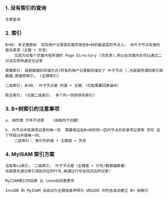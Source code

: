 
### 1. 没有索引的查询
    全表查询

### 2. 索引

    B+树: 多叉搜索树  实际用户记录其实都存放在B+树的最底层的节点上， 非叶子节点存放的是目录项（主键 + 页号）
        又因为在每个页面内有所谓的 Page Directory (页目录),所以在页面内也可以通过二分法实现快速定位记录

    聚簇索引: 就是数据的存储方式(所有的用户记录都存储在了 叶子节点 ),也就是所谓的索引即数据,数据即索引。 (主键索引)

    二级索引: B+树， 叶子节点是 列值 + 主键，（可能需要回表操作）

    联合索引: (也是二级索引， 多个列一同排序的索引)

### 3. B+树索引的注意事项
    a. 根页面 万年不动窝   （由根向下创建）

    b. 内节点中目录项记录的唯一性  需要保证在B+树的同一层内节点的目录项记录除 页号 这个字段以外是唯一的。
        二级索引： 索引列的值 + 主键值 + 页号

### 4. MyISAM 索引方案
    没有聚cu索引， 二级索引， 叶子节点是（主键值 + 行号/数据偏移量）
    也就是先通过索引找到对应的行号,再通过行号去找对应的记录!

    MyISAM索引的回表 比 innodb回表更快

    InnoDB 和 MyISAM 会自动为主键或者声明为 UNIQUE 的列去自动建立 B+ 树索引